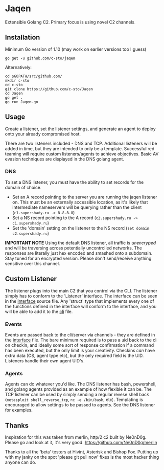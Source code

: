 # Jaqen

Extensible Golang C2. Primary focus is using novel C2 channels.

## Installation

Minimum Go version of 1.10 (may work on earlier versions too I guess)

```
go get -u github.com/c-sto/jaqen
```

Alternatively:

```
cd $GOPATH/src/github.com/
mkdir c-sto
cd c-sto
git clone https://github.com/c-sto/Jaqen
cd Jaqen
go get .
go run Jaqen.go
```

## Usage

Create a listener, set the listener settings, and generate an agent to deploy onto your already compromised host.

There are two listeners included - DNS and TCP. Additional listeners will be added in time, but they are intended to only be a template. Successful red teaming will require custom listeners/agents to achieve objectives. Basic AV evasion techniques are displayed in the DNS golang agent.

### DNS

To set a DNS listener, you must have the ability to set records for the domain of choice.

- Set an A record pointing to the server you are running the jaqen listener on. This must be an externally accessible location, as it's likely that intermediate nameservers will be querying rather than the client (`c1.supershady.ru -> 8.8.8.8`)
- Set a NS record pointing to the A record (`c2.supershady.ru -> c1.supershady.ru`)
- Set the 'domain' setting on the listener to the NS record (`set domain c2.supershady.ru`)

**IMPORTANT NOTE** Using the default DNS listener, all traffic is _unencryped_ and will be traversing across potentially uncontrolled networks. The responses are literally just hex encoded and smashed onto a subdomain. Stay tuned for an encrypted version. Please don't send/receive anything sensitive over this channel.

## Custom Listener

The listener plugs into the main C2 that you control via the CLI. The listener simply has to conform to the 'Listener' interface. The interface can be seen in the [interface](libJaqen/server/interface.go) source file. Any 'struct' type that implements every one of the functions defined in the interface will conform to the interface, and you will be able to add it to the [cli](cli/cli.go) file.

### Events

Events are passed back to the cli/server via channels - they are defined in the [interface](libJaqen/server/interface.go) file. The bare minimum required is to pass a uid back to the cli on checkin, and ideally some sort of response confirmation if a command has been executed, but the only limit is your creativity. Checkins _can_ have extra data (OS, agent type etc), but the only required field is the UID. Listeners handle their own agent UID's.

### Agents

Agents can do whatever you'd like. The DNS listener has bash, powershell, and golang agents provided as an example of how flexible it can be. The TCP listener can be used by simply sending a regular revese shell back (`metasploit shell_reverse_tcp`, `nc -e /bin/bash`, etc). Templating is encouraged to allow settings to be passed to agents. See the DNS listener for examples.


## Thanks

Inspiration for this was taken from merlin, http/2 c2 built by Ne0nD0g. Please go and look at it, it's very good.
https://github.com/Ne0nD0g/merlin

Thanks to all the 'beta' testers at Hivint, Asterisk and Bishop Fox. Putting up with my janky on the spot 'please git pull now' fixes is the most hacker thing anyone can do.